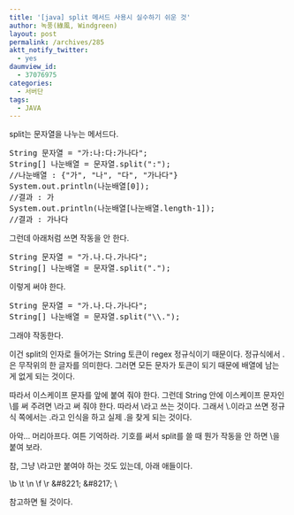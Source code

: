 ```yaml
---
title: '[java] split 메서드 사용시 실수하기 쉬운 것'
author: 녹풍(綠風, Windgreen)
layout: post
permalink: /archives/285
aktt_notify_twitter:
  - yes
daumview_id:
  - 37076975
categories:
  - 서버단
tags:
  - JAVA
---
```

split는 문자열을 나누는 메서드다.

<pre class="brush:java">String 문자열 = "가:나:다:가나다";
String[] 나눈배열 = 문자열.split(":");
//나눈배열 : {"가", "나", "다", "가나다"}
System.out.println(나눈배열[0]);
//결과 : 가
System.out.println(나눈배열[나눈배열.length-1]);
//결과 : 가나다
</pre>

그런데 아래처럼 쓰면 작동을 안 한다.

<pre class="brush:java">String 문자열 = "가.나.다.가나다";
String[] 나눈배열 = 문자열.split(".");
</pre>

이렇게 써야 한다.

<pre class="brush:java">String 문자열 = "가.나.다.가나다";
String[] 나눈배열 = 문자열.split("\\.");
</pre>

그래야 작동한다.

이건 split의 인자로 들어가는 String 토큰이 regex 정규식이기 때문이다. 정규식에서 .은 무작위의 한 글자를 의미한다. 그러면 모든 문자가 토큰이 되기 때문에 배열에 남는 게 없게 되는 것이다.

따라서 이스케이프 문자를 앞에 붙여 줘야 한다. 그런데 String 안에 이스케이프 문자인 \를 써 주려면 \\라고 써 줘야 한다. 따라서 \\라고 쓰는 것이다. 그래서 \\.이라고 쓰면 정규식 쪽에서는 \.라고 인식을 하고 실제 .을 찾게 되는 것이다.

아악&#8230; 머리아프다. 여튼 기억하라. 기호를 써서 split를 쓸 때 뭔가 작동을 안 하면 \\을 붙여 보라.

참, 그냥 \라고만 붙여야 하는 것도 있는데, 아래 애들이다.

\b \t \n \f \r \&#8221; \&#8217; \\

참고하면 될 것이다.